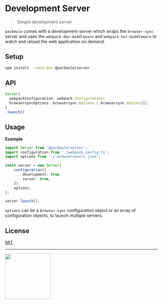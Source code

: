 # Development Server

> Simple development server.

`packmule` comes with a development-server which wraps the `browser-sync` server
and uses the `webpack-dev-middleware` and `webpack-hot-middleware` to watch and
reload the web application on demand.

## Setup

```bash
npm install --save-dev @packmule/server
```

## API

```ts
Server(
  webpackConfiguration: webpack.Configuration;
  browsersyncOptions: browsersync.Options | browsersync.Options[];
)
.launch()
```

## Usage

**Example**

```ts
import Server from '@packmule/server';
import configuration from './webpack.config.ts';
import options from './.browsersyncrc.json';

const server = new Server(
    configuration({
        development: true,
        server: true,
    }),
    options,
);

server.launch();
```

`options` can be a `browser-sync` configuration object or an
array of configuration objects, to launch multiple servers.

## License

[MIT](https://choosealicense.com/licenses/mit/)

---

[<img src="https://www.pixelart.at/fileadmin/images/logo-new/logo.svg" width="150">](https://www.pixelart.at/)
